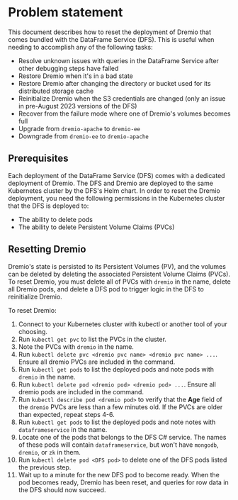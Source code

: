 # Problem statement

This document describes how to reset the deployment of Dremio that comes bundled
with the DataFrame Service (DFS). This is useful when needing to accomplish any
of the following tasks:

- Resolve unknown issues with queries in the DataFrame Service after other
  debugging steps have failed
- Restore Dremio when it's in a bad state
- Restore Dremio after changing the directory or bucket used for its distributed
  storage cache
- Reinitialize Dremio when the S3 credentials are changed (only an issue in
  pre-August 2023 versions of the DFS)
- Recover from the failure mode where one of Dremio's volumes becomes full
- Upgrade from `dremio-apache` to `dremio-ee`
- Downgrade from `dremio-ee` to `dremio-apache`

## Prerequisites

Each deployment of the DataFrame Service (DFS) comes with a dedicated deployment
of Dremio. The DFS and Dremio are deployed to the same Kubernetes cluster by the
DFS's Helm chart. In order to reset the Dremio deployment, you need the
following permissions in the Kubernetes cluster that the DFS is deployed to:

- The ability to delete pods
- The ability to delete Persistent Volume Claims (PVCs)

## Resetting Dremio

Dremio's state is persisted to its
Persistent Volumes (PV), and the volumes can be deleted by deleting the associated
Persistent Volume Claims (PVCs). To reset Dremio, you must delete all of
PVCs with `dremio` in the name, delete all Dremio pods, and delete a DFS pod to trigger
logic in the DFS to reinitialize Dremio.

To reset Dremio:

1. Connect to your Kubernetes cluster with kubectl or another tool of your choosing.
1. Run `kubectl get pvc` to list the PVCs in the cluster.
1. Note the PVCs with `dremio` in the name.
1. Run `kubectl delete pvc <dremio pvc name> <dremio pvc name> ...`. Ensure all dremio PVCs are included in the command.
1. Run `kubectl get pods` to list the deployed pods and note pods with `dremio` in the name.
1. Run `kubectl delete pod <dremio pod> <dremio pod> ...`. Ensure all dremio pods are included in the command.
1. Run `kubectl describe pod <dremio pod>` to verify that the **Age** field of the `dremio` PVCs
   are less than a few minutes old. If the PVCs are older than
   expected, repeat steps 4-6.
1. Run `kubectl get pods` to list the deployed pods and note notes with `dataframeservice` in the name.
1. Locate one of the pods that belongs to the DFS C# service. The names of
    these pods will contain `dataframeservice`, but won't have `mongodb`,
    `dremio`, or `zk` in them.
1. Run `kubectl delete pod <DFS pod>` to delete one of the DFS pods listed the previous step.
1. Wait up to a minute for the new DFS pod to become ready. When the pod
    becomes ready, Dremio has been reset, and queries for row data in the DFS
    should now succeed.
